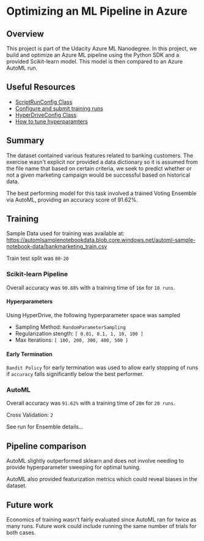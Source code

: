 # Optimizing an ML Pipeline in Azure

## Overview
This project is part of the Udacity Azure ML Nanodegree.
In this project, we build and optimize an Azure ML pipeline using the Python SDK and a provided Scikit-learn model.
This model is then compared to an Azure AutoML run.

## Useful Resources
- [ScriptRunConfig Class](https://docs.microsoft.com/en-us/python/api/azureml-core/azureml.core.scriptrunconfig?view=azure-ml-py)
- [Configure and submit training runs](https://docs.microsoft.com/en-us/azure/machine-learning/how-to-set-up-training-targets)
- [HyperDriveConfig Class](https://docs.microsoft.com/en-us/python/api/azureml-train-core/azureml.train.hyperdrive.hyperdriveconfig?view=azure-ml-py)
- [How to tune hyperparamters](https://docs.microsoft.com/en-us/azure/machine-learning/how-to-tune-hyperparameters)


## Summary

The dataset contained various features related to banking customers. The exercise wasn't explicit nor provided a data dictionary so it is assumed from the file name that based on certain criteria, we seek to predict whether or not a given marketing campaign would be successful based on historical data.

The best performing model for this task involved a trained Voting Ensemble via AutoML, providing an accuracy score of 91.62%.

## Training

Sample Data used for training was available at: https://automlsamplenotebookdata.blob.core.windows.net/automl-sample-notebook-data/bankmarketing_train.csv

Train test split was `80-20`

### Scikit-learn Pipeline

Overall accuracy was `90.88%` with a training time of `16m` for `10 runs`.

#### Hyperparameters
Using HyperDrive, the following hyperparameter space was sampled
- Sampling Method: `RandomParameterSampling`
- Regularization stength: `[ 0.01, 0.1, 1, 10, 100 ]`
- Max Iterations: `[ 100, 200, 300, 400, 500 ]`

#### Early Termination
`Bandit Policy` for early termination was used to allow early stopping of runs if `accuracy` falls significantly below the best performer.

### AutoML

Overall accuracy was `91.62%` with a training time of `28m` for `20 runs`.

Cross Validation: `2`

See run for Ensemble details...

## Pipeline comparison

AutoML slightly outperformed sklearn and does not involve needing to provide hyperparameter sweeping for optimal tuning.

AutoML also provided featurization metrics which could reveal biases in the dataset.

## Future work

Economics of training wasn't fairly evaluated since AutoML ran for twice as many runs. Future work could include running the same number of trials for both cases.
